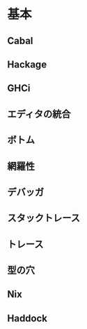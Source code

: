 # 基本

## Cabal

## Hackage

## GHCi

## エディタの統合

## ボトム

## 網羅性

## デバッガ

## スタックトレース

## トレース

## 型の穴

## Nix

## Haddock
